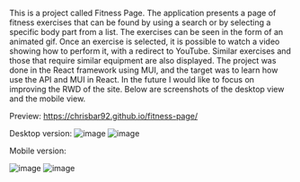 This is a project called Fitness Page. The application presents a page of fitness exercises that can be found by using a search or by selecting a specific body part from a list. The exercises can be seen in the form of an animated gif. Once an exercise is selected, it is possible to watch a video showing how to perform it, with a redirect to YouTube. Similar exercises and those that require similar equipment are also displayed. The project was done in the React framework using MUI, and the target was to learn how use the API and MUI in React. In the future I would like to focus on improving the RWD of the site.
Below are screenshots of the desktop view and the mobile view.

Preview: https://chrisbar92.github.io/fitness-page/

Desktop version: 
![image](https://github.com/ChrisBar92/fitness-page/assets/114155819/7859eaea-33a0-4910-86fb-b89b493c5077)
![image](https://github.com/ChrisBar92/fitness-page/assets/114155819/4bc3b102-285f-4e50-9774-aec22a575328)



Mobile version:


![image](https://github.com/ChrisBar92/fitness-page/assets/114155819/5611175d-b8b0-46c2-9461-a9a01347675d)
![image](https://github.com/ChrisBar92/fitness-page/assets/114155819/1331e103-ffbb-446d-bf38-3b9fb00dd54f)
